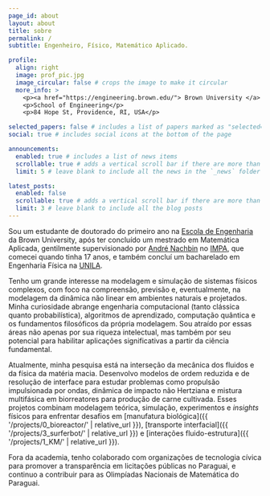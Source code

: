 ```yaml
---
page_id: about
layout: about
title: sobre
permalink: /
subtitle: Engenheiro, Físico, Matemático Aplicado.

profile:
  align: right
  image: prof_pic.jpg
  image_circular: false # crops the image to make it circular
  more_info: >
    <p><a href="https://engineering.brown.edu/"> Brown University </a> </p>
    <p>School of Engineering</p>
    <p>84 Hope St, Providence, RI, USA</p>

selected_papers: false # includes a list of papers marked as "selected={true}"
social: true # includes social icons at the bottom of the page

announcements:
  enabled: true # includes a list of news items
  scrollable: true # adds a vertical scroll bar if there are more than 3 news items
  limit: 5 # leave blank to include all the news in the `_news` folder

latest_posts:
  enabled: false
  scrollable: true # adds a vertical scroll bar if there are more than 3 new posts items
  limit: 3 # leave blank to include all the blog posts
---
```


Sou um estudante de doutorado do primeiro ano na [Escola de Engenharia](https://engineering.brown.edu/people/graduate-students/phd-students/phd-students-fluids-and-thermal-sciences) da Brown University, após ter concluído um mestrado em Matemática Aplicada, gentilmente supervisionado por [André Nachbin](https://www.wpi.edu/people/faculty/anachbin) no [IMPA](https://impa.br/), que comecei quando tinha 17 anos, e também concluí um bacharelado em Engenharia Física na [UNILA](https://portal.unila.edu.br/).

Tenho um grande interesse na modelagem e simulação de sistemas físicos complexos, com foco na compreensão, previsão e, eventualmente, na modelagem da dinâmica não linear em ambientes naturais e projetados. Minha curiosidade abrange engenharia computacional (tanto clássica quanto probabilística), algoritmos de aprendizado, computação quântica e os fundamentos filosóficos da própria modelagem. Sou atraído por essas áreas não apenas por sua riqueza intelectual, mas também por seu potencial para habilitar aplicações significativas a partir da ciência fundamental.

Atualmente, minha pesquisa está na interseção da mecânica dos fluidos e da física da matéria macia. Desenvolvo modelos de ordem reduzida e de resolução de interface para estudar problemas como propulsão impulsionada por ondas, dinâmica de impacto não Hertziana e mistura multifásica em biorreatores para produção de carne cultivada. Esses projetos combinam modelagem teórica, simulação, experimentos e _insights_ físicos para enfrentar desafios em [manufatura biológica]({{ '/projects/0_bioreactor/' | relative_url }}), [transporte interfacial]({{ '/projects/3_surferbot/' | relative_url }}) e [interações fluido-estrutura]({{ '/projects/1_KM/' | relative_url }}).

Fora da academia, tenho colaborado com organizações de tecnologia cívica para promover a transparência em licitações públicas no Paraguai, e continuo a contribuir para as Olimpíadas Nacionais de Matemática do Paraguai.
